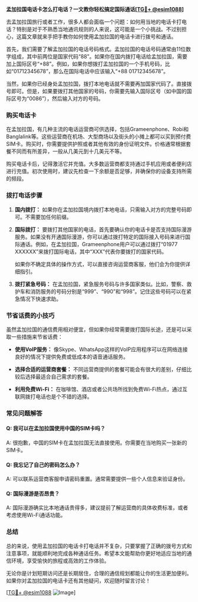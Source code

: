 **孟加拉国电话卡怎么打电话？一文教你轻松搞定国际通话[[TG💪+ @esim1088](https://t.me/s/esim1088)]**

去孟加拉国旅行或者工作，很多人都会面临一个问题：如何用当地的电话卡打电话？特别是对于不熟悉当地通讯规则的人来说，这可能是一个小挑战。不过别担心，这篇文章就来手把手教你如何使用孟加拉国的电话卡进行拨号和通话。

首先，我们需要了解孟加拉国的电话号码格式。孟加拉国的电话号码通常由11位数字组成，其中前两位是国家代码“88”。如果你在国内拨打电话给孟加拉国，需要加上国际区号“+88”。例如，如果你想拨打孟加拉国的一个手机号码，比如“01712345678”，那么在国际电话中应该输入“+88 01712345678”。

当然，如果你已经身处孟加拉国，拨打本地电话就不需要再加国家代码了。直接拨号即可。但是，如果要拨打其他国家的号码，你需要先输入国际区号（如中国的国际区号为“0086”），然后输入对方的号码。

### **购买电话卡**

在孟加拉国，有几种主流的电话运营商可供选择，包括Grameenphone、Robi和Banglalink等。这些运营商在机场、大型商场以及街头的小摊上都可以买到预付费SIM卡。购买时，你需要提供护照或者其他有效的身份证明文件。价格通常根据套餐不同而有所差异，一般从几美元到十几美元不等。

购买电话卡后，记得激活它并充值。大多数运营商都支持通过手机应用或者便利店进行充值。初次使用时，建议先检查一下余额是否足够，并确保你的设备支持所需的频段。

### **拨打电话步骤**

1. **国内拨打：** 如果你在孟加拉国境内拨打本地电话，只需输入对方的完整号码即可。不需要加任何前缀。
   
2. **国际拨打：** 要拨打其他国家的电话，首先要确认你的电话卡是否支持国际漫游服务。如果没有开通国际漫游，你可以通过拨打特定的国际接入号码来进行国际通话。例如，在孟加拉国，Grameenphone用户可以通过拨打“01977 XXXXXX”来拨打国际电话，其中“XXX”代表你要拨打的国家代码。

   如果你不确定具体的操作方式，可以直接咨询运营商客服，他们会为你提供详细指引。

3. **拨打紧急号码：** 在孟加拉国，紧急服务号码与许多国家类似。比如，警察、救护车和消防服务的号码分别是“999”、“990”和“998”。记住这些号码可以在紧急情况下快速求助。

### **节省话费的小技巧**

虽然孟加拉国的通信费用相对便宜，但如果你经常需要拨打国际长途，还是可以采取一些措施来节省话费：

- **使用VoIP服务：** 像Skype、WhatsApp这样的VoIP应用程序可以在网络连接良好的情况下提供免费或低成本的语音通话服务。
  
- **选择合适的运营商套餐：** 不同运营商提供的套餐可能会有很大的差别，仔细比较后选择最适合自己需求的套餐。

- **利用免费Wi-Fi：** 在咖啡馆、酒店或者公共场所找到免费Wi-Fi热点，通过互联网拨打电话也是个不错的选择。

### **常见问题解答**

#### Q: 我可以在孟加拉国使用中国的SIM卡吗？
A: 很抱歉，中国的SIM卡在孟加拉国无法直接使用。你需要在当地购买一张新的SIM卡。

#### Q: 我忘记了自己的密码怎么办？
A: 可以联系运营商客服申请密码重置。通常需要提供一些个人信息来验证身份。

#### Q: 国际漫游是否昂贵？
A: 国际漫游确实比本地通话贵得多，建议提前了解运营商的具体收费标准，或者考虑使用Wi-Fi通话功能。

### **总结**

总的来说，使用孟加拉国的电话卡打电话并不复杂，只要掌握了正确的拨号方式和注意事项，就能顺利地完成各种通话任务。希望本文能帮助你更好地适应当地的通信环境，享受愉快的旅程或高效的工作体验。

无论你是计划短期访问还是长期居住，合理的通信规划都能让你的生活更加便利。如果你对孟加拉国的电话卡还有其他疑问，欢迎随时留言讨论！

[[TG💪+ @esim1088](https://t.me/s/esim1088) ![Image](https://i.postimg.cc/4NQfJmqS/Snipaste-2025-05-13-00-14-12.png)]